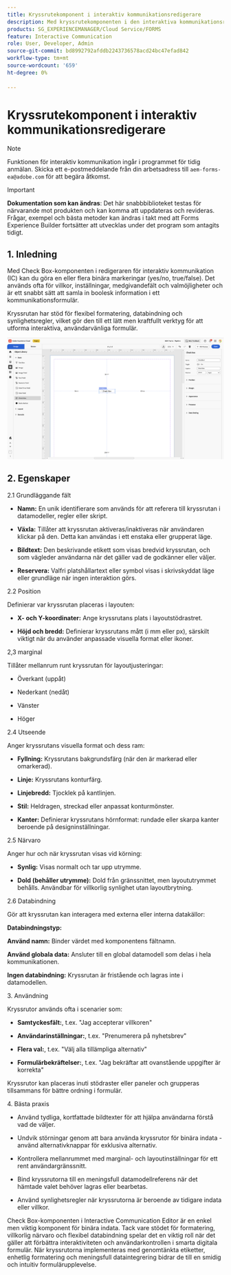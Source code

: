 ```yaml
---
title: Kryssrutekomponent i interaktiv kommunikationsredigerare
description: Med kryssrutekomponenten i den interaktiva kommunikationsredigeraren i AEM Forms kan du göra en eller flera binära markeringar (ja/nej, true/false).
products: SG_EXPERIENCEMANAGER/Cloud Service/FORMS
feature: Interactive Communication
role: User, Developer, Admin
source-git-commit: bd8992792afddb2243736578acd24bc47efad842
workflow-type: tm+mt
source-wordcount: '659'
ht-degree: 0%

---
```



# Kryssrutekomponent i interaktiv kommunikationsredigerare

>[!NOTE]
>
> Funktionen för interaktiv kommunikation ingår i programmet för tidig anmälan. Skicka ett e-postmeddelande från din arbetsadress till `aem-forms-ea@adobe.com` för att begära åtkomst.

>[!IMPORTANT]
>
> **Dokumentation som kan ändras**: Det här snabbbiblioteket testas för närvarande mot produkten och kan komma att uppdateras och revideras. Frågar, exempel och bästa metoder kan ändras i takt med att Forms Experience Builder fortsätter att utvecklas under det program som antagits tidigt.

## &#x200B;1. Inledning

Med Check Box-komponenten i redigeraren för interaktiv kommunikation (IC) kan du göra en eller flera binära markeringar (yes/no, true/false). Det används ofta för villkor, inställningar, medgivandefält och valmöjligheter och är ett snabbt sätt att samla in boolesk information i ett kommunikationsformulär.

Kryssrutan har stöd för flexibel formatering, databindning och synlighetsregler, vilket gör den till ett lätt men kraftfullt verktyg för att utforma interaktiva, användarvänliga formulär.

![Sök efter IC Docu](/help/forms/interactive-communication/assets/checkbox.png)

## &#x200B;2. Egenskaper

2.1 Grundläggande fält

- **Namn:** En unik identifierare som används för att referera till kryssrutan i datamodeller, regler eller skript.

- **Växla:** Tillåter att kryssrutan aktiveras/inaktiveras när användaren klickar på den. Detta kan användas i ett enstaka eller grupperat läge.

- **Bildtext:** Den beskrivande etikett som visas bredvid kryssrutan, och som vägleder användarna när det gäller vad de godkänner eller väljer.

- **Reservera:** Valfri platshållartext eller symbol visas i skrivskyddat läge eller grundläge när ingen interaktion görs.

2.2 Position

Definierar var kryssrutan placeras i layouten:

- **X- och Y-koordinater:** Ange kryssrutans plats i layoutstödrastret.

- **Höjd och bredd:** Definierar kryssrutans mått (i mm eller px), särskilt viktigt när du använder anpassade visuella format eller ikoner.

2,3 marginal

Tillåter mellanrum runt kryssrutan för layoutjusteringar:

- Överkant (uppåt)

- Nederkant (nedåt)

- Vänster

- Höger

2.4 Utseende

Anger kryssrutans visuella format och dess ram:

- **Fyllning:** Kryssrutans bakgrundsfärg (när den är markerad eller omarkerad).

- **Linje:** Kryssrutans konturfärg.

- **Linjebredd:** Tjocklek på kantlinjen.

- **Stil:** Heldragen, streckad eller anpassat konturmönster.

- **Kanter:** Definierar kryssrutans hörnformat: rundade eller skarpa kanter beroende på designinställningar.

2.5 Närvaro

Anger hur och när kryssrutan visas vid körning:

- **Synlig:** Visas normalt och tar upp utrymme.

- **Dold (behåller utrymme):** Dold från gränssnittet, men layoututrymmet behålls. Användbar för villkorlig synlighet utan layoutbrytning.

2.6 Databindning

Gör att kryssrutan kan interagera med externa eller interna datakällor:

**Databindningstyp:**

**Använd namn:** Binder värdet med komponentens fältnamn.

**Använd globala data:** Ansluter till en global datamodell som delas i hela kommunikationen.

**Ingen databindning:** Kryssrutan är fristående och lagras inte i datamodellen.

&#x200B;3. Användning

Kryssrutor används ofta i scenarier som:

- **Samtyckesfält:**, t.ex. &quot;Jag accepterar villkoren&quot;

- **Användarinställningar:**, t.ex. &quot;Prenumerera på nyhetsbrev&quot;

- **Flera val:**, t.ex. &quot;Välj alla tillämpliga alternativ&quot;

- **Formulärbekräftelser:**, t.ex. &quot;Jag bekräftar att ovanstående uppgifter är korrekta&quot;

Kryssrutor kan placeras inuti stödraster eller paneler och grupperas tillsammans för bättre ordning i formulär.

&#x200B;4. Bästa praxis

- Använd tydliga, kortfattade bildtexter för att hjälpa användarna förstå vad de väljer.

- Undvik störningar genom att bara använda kryssrutor för binära indata - använd alternativknappar för exklusiva alternativ.

- Kontrollera mellanrummet med marginal- och layoutinställningar för ett rent användargränssnitt.

- Bind kryssrutorna till en meningsfull datamodellreferens när det hämtade valet behöver lagras eller bearbetas.

- Använd synlighetsregler när kryssrutorna är beroende av tidigare indata eller villkor.

Check Box-komponenten i Interactive Communication Editor är en enkel men viktig komponent för binära indata. Tack vare stödet för formatering, villkorlig närvaro och flexibel databindning spelar det en viktig roll när det gäller att förbättra interaktiviteten och användarkontrollen i smarta digitala formulär. När kryssrutorna implementeras med genomtänkta etiketter, enhetlig formatering och meningsfull dataintegrering bidrar de till en smidig och intuitiv formulärupplevelse.


